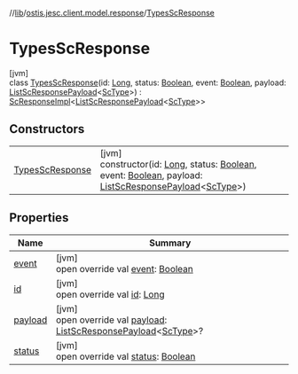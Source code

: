 //[lib](../../../index.md)/[ostis.jesc.client.model.response](../index.md)/[TypesScResponse](index.md)

# TypesScResponse

[jvm]\
class [TypesScResponse](index.md)(id: [Long](https://kotlinlang.org/api/latest/jvm/stdlib/kotlin/-long/index.html), status: [Boolean](https://kotlinlang.org/api/latest/jvm/stdlib/kotlin/-boolean/index.html), event: [Boolean](https://kotlinlang.org/api/latest/jvm/stdlib/kotlin/-boolean/index.html), payload: [ListScResponsePayload](../../ostis.jesc.client.model.response.payload/-list-sc-response-payload/index.md)&lt;[ScType](../../ostis.jesc.client.model.type/-sc-type/index.md)&gt;) : [ScResponseImpl](../-sc-response-impl/index.md)&lt;[ListScResponsePayload](../../ostis.jesc.client.model.response.payload/-list-sc-response-payload/index.md)&lt;[ScType](../../ostis.jesc.client.model.type/-sc-type/index.md)&gt;&gt;

## Constructors

| | |
|---|---|
| [TypesScResponse](-types-sc-response.md) | [jvm]<br>constructor(id: [Long](https://kotlinlang.org/api/latest/jvm/stdlib/kotlin/-long/index.html), status: [Boolean](https://kotlinlang.org/api/latest/jvm/stdlib/kotlin/-boolean/index.html), event: [Boolean](https://kotlinlang.org/api/latest/jvm/stdlib/kotlin/-boolean/index.html), payload: [ListScResponsePayload](../../ostis.jesc.client.model.response.payload/-list-sc-response-payload/index.md)&lt;[ScType](../../ostis.jesc.client.model.type/-sc-type/index.md)&gt;) |

## Properties

| Name | Summary |
|---|---|
| [event](../-sc-response-impl/event.md) | [jvm]<br>open override val [event](../-sc-response-impl/event.md): [Boolean](https://kotlinlang.org/api/latest/jvm/stdlib/kotlin/-boolean/index.html) |
| [id](../-sc-response-impl/id.md) | [jvm]<br>open override val [id](../-sc-response-impl/id.md): [Long](https://kotlinlang.org/api/latest/jvm/stdlib/kotlin/-long/index.html) |
| [payload](../-sc-response-impl/payload.md) | [jvm]<br>open override val [payload](../-sc-response-impl/payload.md): [ListScResponsePayload](../../ostis.jesc.client.model.response.payload/-list-sc-response-payload/index.md)&lt;[ScType](../../ostis.jesc.client.model.type/-sc-type/index.md)&gt;? |
| [status](../-sc-response-impl/status.md) | [jvm]<br>open override val [status](../-sc-response-impl/status.md): [Boolean](https://kotlinlang.org/api/latest/jvm/stdlib/kotlin/-boolean/index.html) |
